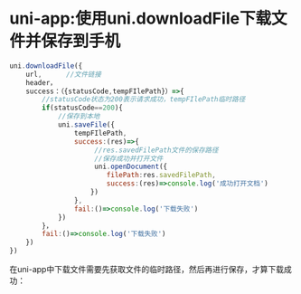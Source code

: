 # uni-app:使用uni.downloadFile下载文件并保存到手机

```js
uni.downloadFile({
	url,      //文件链接
	header，
	success：（{statusCode,tempFIlePath}）=>{
		//statusCode状态为200表示请求成功，tempFIlePath临时路径
		if(statusCode==200){
			//保存到本地
			uni.saveFile({
				tempFIlePath,
				success:(res)=>{
					 //res.savedFilePath文件的保存路径
					 //保存成功并打开文件
					 uni.openDocument({
						filePath:res.savedFilePath,
						success:(res)=>console.log('成功打开文档')
					})
				},
				fail:()=>console.log('下载失败')
			})
		}，
		fail:()=>console.log('下载失败')
	})
})


```

在uni-app中下载文件需要先获取文件的临时路径，然后再进行保存，才算下载成功：

